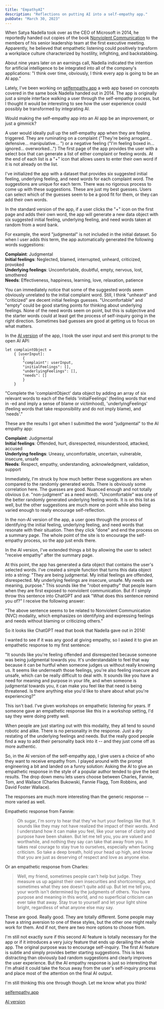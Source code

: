```yaml
---
title: "EmpathyAI"
description: "Reflections on putting AI into a self-empathy app."
pubDate: "March 30, 2023"
---
```


When Satya Nadella took over as the CEO of Microsoft in 2014, he reportedly handed out copies of the book [Nonviolent Communication](https://www.nonviolentcommunication.com/) to the members of his senior leadership team at the first executive meeting. Apparently, he believed that empathetic listening could positively transform a workplace culture characterized by hostility, infighting, and backstabbing.

About nine years later on an earnings call, Nadella indicated the intention for artificial intelligence to be integrated into all of the company's applications: "I think over time, obviously, I think every app is going to be an AI app."

Lately, I've been working on [selfempathy.app](https://www.selfempathy.app) a web app based on concepts covered in the same book Nadella handed out in 2014. The app is originally just a simple interface walking a user through the self-empathy process, but I thought it would be interesting to see how the user experience could possibly be transformed by integrating AI.

Would making the self-empathy app into an AI app be an improvement, or just a gimmick?

A user would ideally pull up the self-empathy app when they are feeling triggered. They are ruminating on a complaint ("They're being arrogant... defensive... manipulative... ") or a negative feeling ("I'm feeling boxed in... ignored... overworked...") The first page of the app provides the user with a select box that can generate a list of either complaint or feeling words. At the end of each list is a "+" icon that allows users to enter their own word if it is not already on the list.

I've initialized the app with a dataset that provides six suggested initial feeling, underlying feeling, and need words for each complaint word. The suggestions are unique for each term. There was no rigorous process to come up with these suggestions. These are just my best guesses. Users can select which of the guesses seem to be a good fit for them, or they can add their own words.

In the standard version of the app, if a user clicks the "+" icon on the first page and adds their own word, the app will generate a new data object with six suggested initial feeling, underlying feeling, and need words taken at random from a word bank.

For example, the word "judgmental" is not included in the initial dataset. So when I user adds this term, the app automatically generated the following words suggestions:

**Complaint**: Judgmental<br>
**Initial feelings**: Neglected, blamed, interrupted, unheard, criticized, provoked<br>
**Underlying feelings**: Uncomfortable, doubtful, empty, nervous, lost, smothered<br>
**Needs**: Effectiveness, happiness, learning, love, relaxation, patience<br>

You can immediately notice that some of the suggested words seem obviously unrelated to the initial complaint word. Still, I think "unheard" and "criticized" are decent initial feelings guesses. "Uncomfortable" and "empty" could be good starting points for thinking about underlying feelings. None of the need words seem on point, but this is subjective and the starter words could at least get the process of self-inquiry going in the right direction. Sometimes bad guesses are good at getting us to focus on what matters.

In the [AI version](https://exquisite-elf-d2dceb.netlify.app/) of the app, I took the user input and sent this prompt to the open AI API:

```
let complaintObject =
    { [userInput]:
        {
        "complaint": userInput,
        "initialFeelings": [],
        "underlyingFeelings": [],
        "needs": []
        }
    }
```

"Complete the 'complaintObject' data object by adding an array of six relevant words to each of the fields 'initialFeelings' (feeling words that end in -ed and imply a sense of blame or victimhood), 'underlyingFeelings' (feeling words that take responsibility and do not imply blame), and 'needs'."

These are the results I got when I submitted the word "judgmental" to the AI empathy app:

**Complaint**: Judgmental<br>
**Initial feelings**: Offended, hurt, disrespected, misunderstood, attacked, accused<br>
**Underlying feelings**: Uneasy, uncomfortable, uncertain, vulnerable, insecure, unsafe<br>
**Needs**: Respect, empathy, understanding, acknowledgment, validation, support<br>

Immediately, I'm struck by how much better these suggestions are when compared to the randomly generated words. There is obviously some correlation here. The guesses are good. Nuanced enough and not totally obvious (i.e. "non-judgment" as a need word). "Uncomfortable" was one of the better randomly generated underlying feeling words. It is on this list as well, but the other suggestions are much more on point while also being varied enough to really encourage self-reflection.

In the non-AI version of the app, a user goes through the process of identifying the initial feeling, underlying feeling, and need words that resonate with their situation. Then they click "done" and end the process on a summary page. The whole point of the site is to encourage the self-empathy process, so the app just ends there.

In the AI version, I've extended things a bit by allowing the user to select "receive empathy" after the summary page.

At this point, the app has generated a data object that contains the user's selected words. I've created a simple function that turns this data object into a string: "They are being judgmental. My initial feelings are offended, disrespected. My underlying feelings are insecure, unsafe. My needs are meaning, purpose." This sounds like the "robot empathy" that people learn when they are first exposed to nonviolent communication. But if I simply throw this sentence into ChatGPT and ask "What does this sentence remind you of?" I receive the following answer:

"The above sentence seems to be related to Nonviolent Communication (NVC) modality, which emphasizes on identifying and expressing feelings and needs without blaming or criticizing others."

So it looks like ChatGPT read that book that Nadella gave out in 2014!

I wanted to see if it was any good at giving empathy, so I asked it to give an empathetic response to my first sentence:

"It sounds like you're feeling offended and disrespected because someone was being judgmental towards you. It's understandable to feel that way because it can be hurtful when someone judges us without really knowing us. It seems like underneath those feelings, you're also feeling insecure and unsafe, which can be really difficult to deal with. It sounds like you have a need for meaning and purpose in your life, and when someone is judgmental towards you, it can make you feel like that need is being threatened. Is there anything else you'd like to share about what you're experiencing?"

This isn't bad. I've given workshops on empathetic listening for years. If someone gave an empathetic response like this in a workshop setting, I'd say they were doing pretty well.

When people are just starting out with this modality, they all tend to sound robotic and alike. There is no personality in the response. Just a dry restating of the underlying feelings and needs. But the really good people find a way to add their personality back into it -- and they just come off as more authentic.

So, in the AI version of the self-empathy app, I give users a choice of who they want to receive empathy from. I played around with the prompt engineering a bit and landed on a funny solution: Asking the AI to give an empathetic response in the style of a popular author tended to give the best results. The drop down menu lets users choose between Charles, Fannie, Tom, and Wallace (Charles Bukowski, Fannie Flagg, Tom Robbins, and David Foster Wallace).

The responses are much more interesting than the generic response -- more varied as well.

Empathetic response from Fannie:

> Oh sugar, I'm sorry to hear that they've hurt your feelings like that.
> It sounds like they may not have realized the impact of their words.
> And I understand how it can make you feel, like your sense of clarity and purpose have been shaken.
> But let me tell you, you are valued and worthwhile, and nothing they say can take that away from you.
> It takes real courage to stay true to ourselves, especially when facing criticism.
> So take a deep breath, hold your head up high, and know that you are just as deserving of respect and love as anyone else.

Or an empathetic response from Charles:

> Well, my friend, sometimes people can't help but judge.
> They measure us up against their own insecurities and shortcomings, and sometimes what they see doesn't quite add up.
> But let me tell you, your worth isn't determined by the judgments of others.
> You have purpose and meaning in this world, and no superficial criticism can ever take that away.
> Stay true to yourself and let your light shine bright, regardless of what anyone else may say.

These are good. Really good. They are totally different. Some people may have a string aversion to one of these styles, but the other one might really work for them. And if not, there are two more options to choose from.

I'm still not exactly sure if this second AI feature is totally necessary for the app or if it introduces a very juicy feature that ends up derailing the whole app. The original purpose was to encourage self-inquiry. The first AI feature is subtle and simply provides better starting suggestions. This is less distracting than obviously bad random suggestions and clearly improves the user experience. But the AI empathy response is just so interesting that I'm afraid it could take the focus away from the user's self-inquiry process and place most of the attention on the final AI output.

I'm still thinking this one through though. Let me know what you think!

[selfempathy.app](https://www.selfempathy.app)

[AI version](https://exquisite-elf-d2dceb.netlify.app/)

